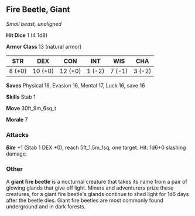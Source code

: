## Fire Beetle, Giant

*Small beast, unaligned*

**Hit Dice** 1 (4 1d8)

**Armor Class** 13 (natural armor)

| STR     | DEX     | CON     | INT     | WIS     | CHA     |
|---------|---------|---------|---------|---------|---------|
|  8 (+0) | 10 (+0) | 12 (+0) |  1 (-2) |  7 (-1) |  3 (-2) |

**Saves** Physical 16, Evasion 16, Mental 17, Luck 16, save 16

**Skills** Stab 1

**Move** 30ft\_9m\_6sq\_t

**Morale** 7

### Attacks

***Bite*** +1 (Stab 1 DEX +0), reach 5ft\_1.5m\_1sq, one target. Hit: 1d6+0 slashing damage.

### Other

A **giant fire beetle** is a nocturnal creature that takes its name from a pair of glowing glands that give off light. Miners and adventurers prize these creatures, for a giant fire beetle's glands continue to shed light for 1d6 days after the beetle dies. Giant fire beetles are most commonly found underground and in dark forests.

